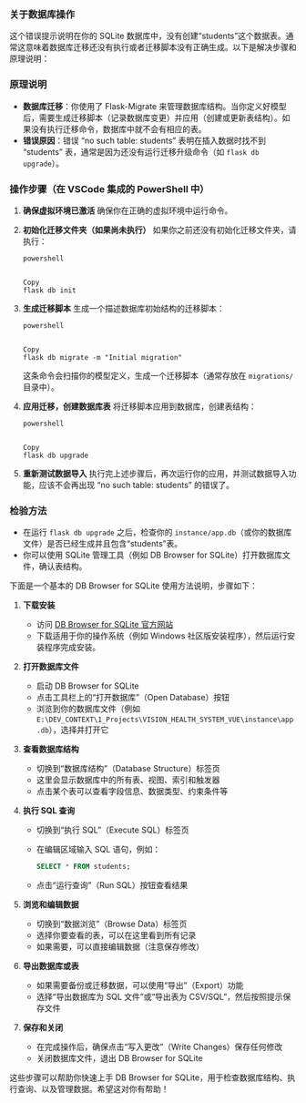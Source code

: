 ### 关于数据库操作



这个错误提示说明在你的 SQLite 数据库中，没有创建“students”这个数据表。通常这意味着数据库迁移还没有执行或者迁移脚本没有正确生成。以下是解决步骤和原理说明：

### 原理说明

- **数据库迁移**：你使用了 Flask-Migrate 来管理数据库结构。当你定义好模型后，需要生成迁移脚本（记录数据库变更）并应用（创建或更新表结构）。如果没有执行迁移命令，数据库中就不会有相应的表。
- **错误原因**：错误 “no such table: students” 表明在插入数据时找不到 “students” 表，通常是因为还没有运行迁移升级命令（如 `flask db upgrade`）。

### 操作步骤（在 VSCode 集成的 PowerShell 中）

1. **确保虚拟环境已激活**
   确保你在正确的虚拟环境中运行命令。

2. **初始化迁移文件夹（如果尚未执行）**
   如果你之前还没有初始化迁移文件夹，请执行：

   ```
   powershell
   
   
   Copy
   flask db init
   ```

3. **生成迁移脚本**
   生成一个描述数据库初始结构的迁移脚本：

   ```
   powershell
   
   
   Copy
   flask db migrate -m "Initial migration"
   ```

   这条命令会扫描你的模型定义，生成一个迁移脚本（通常存放在 `migrations/` 目录中）。

4. **应用迁移，创建数据库表**
   将迁移脚本应用到数据库，创建表结构：

   ```
   powershell
   
   
   Copy
   flask db upgrade
   ```

5. **重新测试数据导入**
   执行完上述步骤后，再次运行你的应用，并测试数据导入功能，应该不会再出现 “no such table: students” 的错误了。

### 检验方法

- 在运行 `flask db upgrade` 之后，检查你的 `instance/app.db`（或你的数据库文件）是否已经生成并且包含“students”表。
- 你可以使用 SQLite 管理工具（例如 DB Browser for SQLite）打开数据库文件，确认表结构。



下面是一个基本的 DB Browser for SQLite 使用方法说明，步骤如下：

1. **下载安装**

   - 访问 [DB Browser for SQLite 官方网站](https://sqlitebrowser.org/dl/)
   - 下载适用于你的操作系统（例如 Windows 社区版安装程序），然后运行安装程序完成安装。

2. **打开数据库文件**

   - 启动 DB Browser for SQLite
   - 点击工具栏上的“打开数据库”（Open Database）按钮
   - 浏览到你的数据库文件（例如 `E:\DEV_CONTEXT\1_Projects\VISION_HEALTH_SYSTEM_VUE\instance\app.db`），选择并打开它

3. **查看数据库结构**

   - 切换到“数据库结构”（Database Structure）标签页
   - 这里会显示数据库中的所有表、视图、索引和触发器
   - 点击某个表可以查看字段信息、数据类型、约束条件等

4. **执行 SQL 查询**

   - 切换到“执行 SQL”（Execute SQL）标签页

   - 在编辑区域输入 SQL 语句，例如：

     ```sql
     SELECT * FROM students;
     ```

   - 点击“运行查询”（Run SQL）按钮查看结果

5. **浏览和编辑数据**

   - 切换到“数据浏览”（Browse Data）标签页
   - 选择你要查看的表，可以在这里看到所有记录
   - 如果需要，可以直接编辑数据（注意保存修改）

6. **导出数据库或表**

   - 如果需要备份或迁移数据，可以使用“导出”（Export）功能
   - 选择“导出数据库为 SQL 文件”或“导出表为 CSV/SQL”，然后按照提示保存文件

7. **保存和关闭**

   - 在完成操作后，确保点击“写入更改”（Write Changes）保存任何修改
   - 关闭数据库文件，退出 DB Browser for SQLite

这些步骤可以帮助你快速上手 DB Browser for SQLite，用于检查数据库结构、执行查询、以及管理数据。希望这对你有帮助！